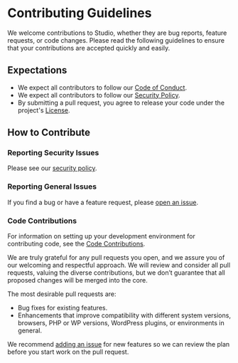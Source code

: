 # Contributing Guidelines

We welcome contributions to Studio, whether they are bug reports, feature requests, or code changes. Please read the following guidelines to ensure that your contributions are accepted quickly and easily.

## Expectations

- We expect all contributors to follow our [Code of Conduct](./CODE-OF-CONDUCT.md).
- We expect all contributors to follow our [Security Policy](./SECURITY.md).
- By submitting a pull request, you agree to release your code under the project's [License](./LICENSE.md).

## How to Contribute

### Reporting Security Issues

Please see our [security policy](./SECURITY.md).

### Reporting General Issues

If you find a bug or have a feature request, please [open an issue](https://github.com/Automattic/studio/issues/new/choose).

### Code Contributions

For information on setting up your development environment for contributing code, see the [Code Contributions](./docs/code-contributions.md).

We are truly grateful for any pull requests you open, and we assure you of our welcoming and respectful approach. We will review and consider all pull requests, valuing the diverse contributions, but we don’t guarantee that all proposed changes will be merged into the core.

The most desirable pull requests are:

- Bug fixes for existing features.
- Enhancements that improve compatibility with different system versions, browsers, PHP or WP versions, WordPress plugins, or environments in general.

We recommend [adding an issue](https://github.com/Automattic/studio/issues/new/choose) for new features so we can review the plan before you start work on the pull request.
